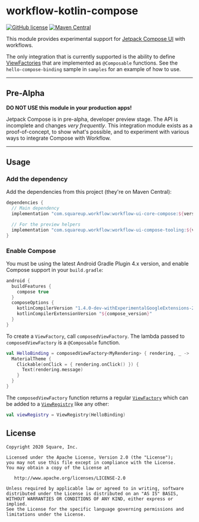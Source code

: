 # workflow-kotlin-compose

[![GitHub license](https://img.shields.io/badge/license-Apache%20License%202.0-blue.svg?style=flat)](https://www.apache.org/licenses/LICENSE-2.0)
[![Maven Central](https://img.shields.io/maven-central/v/com.squareup.workflow/workflow-ui-core-compose.svg?label=Maven%20Central)](https://search.maven.org/search?q=g:com.squareup.workflow%20AND%20a:workflow-ui-core-compose)

This module provides experimental support for [Jetpack Compose UI][1] with workflows.

The only integration that is currently supported is the ability to define [ViewFactories][2] that
are implemented as `@Composable` functions. See the `hello-compose-binding` sample in `samples` for
an example of how to use.

----

## Pre-Alpha

**DO NOT USE this module in your production apps!**

Jetpack Compose is in pre-alpha, developer preview stage. The API is incomplete and changes
_very frequently_. This integration module exists as a proof-of-concept, to show what's possible,
and to experiment with various ways to integrate Compose with Workflow.

----

## Usage

### Add the dependency

Add the dependencies from this project (they're on Maven Central):

```groovy
dependencies {
  // Main dependency
  implementation "com.squareup.workflow:workflow-ui-core-compose:${versions.workflow_compose}"

  // For the preview helpers
  implementation "com.squareup.workflow:workflow-ui-compose-tooling:${versions.workflow_compose}"
}
```

### Enable Compose

You must be using the latest Android Gradle Plugin 4.x version, and enable Compose support
in your `build.gradle`:

```groovy
android {
  buildFeatures {
    compose true
  }
  composeOptions {
    kotlinCompilerVersion "1.4.0-dev-withExperimentalGoogleExtensions-20200720"
    kotlinCompilerExtensionVersion "${compose_version}"
  }
}
```

To create a `ViewFactory`, call `composedViewFactory`. The lambda passed to `composedViewFactory` is
a `@Composable` function.

```kotlin
val HelloBinding = composedViewFactory<MyRendering> { rendering, _ ->
  MaterialTheme {
    Clickable(onClick = { rendering.onClick() }) {
      Text(rendering.message)
    }
  }
}
```

The `composedViewFactory` function returns a regular [`ViewFactory`][2] which can be added to a
[`ViewRegistry`][3] like any other:

```kotlin
val viewRegistry = ViewRegistry(HelloBinding)
```

## License
```
Copyright 2020 Square, Inc.

Licensed under the Apache License, Version 2.0 (the "License");
you may not use this file except in compliance with the License.
You may obtain a copy of the License at

   http://www.apache.org/licenses/LICENSE-2.0

Unless required by applicable law or agreed to in writing, software
distributed under the License is distributed on an "AS IS" BASIS,
WITHOUT WARRANTIES OR CONDITIONS OF ANY KIND, either express or implied.
See the License for the specific language governing permissions and
limitations under the License.
```

[1]: https://developer.android.com/jetpack/compose
[2]: https://square.github.io/workflow/kotlin/api/workflow/com.squareup.workflow1.ui/-view-factory/
[3]: https://square.github.io/workflow/kotlin/api/workflow/com.squareup.workflow1.ui/-view-registry/
